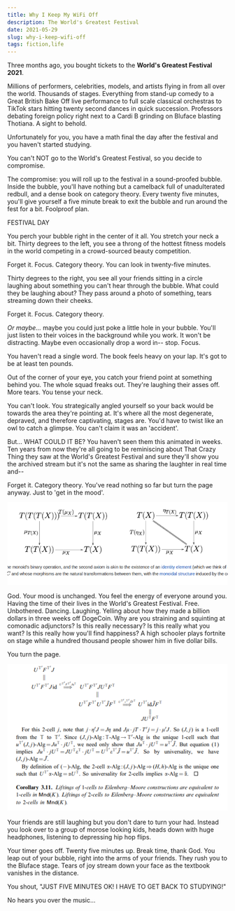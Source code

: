 ```yaml
---
title: Why I Keep My WiFi Off
description: The World's Greatest Festival
date: 2021-05-29 
slug: why-i-keep-wifi-off
tags: fiction,life
---
```


Three months ago, you bought tickets to the **World's Greatest Festival 2021**. 

Millions of performers, celebrities, models, and artists flying in from all over the world. Thousands of stages. Everything from stand-up comedy to a Great British Bake Off live performance to full scale classical orchestras to TikTok stars hitting twenty second dances in quick succession. Professors debating foreign policy right next to a Cardi B grinding on Bluface blasting Thotiana. A sight to behold.

Unfortunately for you, you have a math final the day after the festival and you haven't started studying. 

You can't NOT go to the World's Greatest Festival, so you decide to compromise. 

The compromise: you will roll up to the festival in a sound-proofed bubble. Inside the bubble, you'll have nothing but a camelback full of unadulterated redbull, and a dense book on category theory. Every twenty five minutes, you'll give yourself a five minute break to exit the bubble and run around the fest for a bit. Foolproof plan.

<div class="post-section">
FESTIVAL DAY
</div>

You perch your bubble right in the center of it all. You stretch your neck a bit. Thirty degrees to the left, you see a throng of the hottest fitness models in the world competing in a crowd-sourced beauty competition. 

Forget it. Focus. Category theory. You can look in twenty-five minutes.

Thirty degrees to the right, you see all your friends sitting in a circle laughing about something you can't hear through the bubble. What could they be laughing about? They pass around a photo of something, tears streaming down their cheeks. 

Forget it. Focus. Category theory. 

*Or maybe...* maybe you could just poke a little hole in your bubble. You'll just listen to their voices in the background while you work. It won't be distracting. Maybe even occasionally drop a word in-- stop. Focus.

You haven't read a single word. The book feels heavy on your lap. It's got to be at least ten pounds.

Out of the corner of your eye, you catch your friend point at something behind you. The whole squad freaks out. They're laughing their asses off. More tears. You tense your neck.

You can't look. You strategically angled yourself so your back would be towards the area they're pointing at. It's where all the most degenerate, depraved, and therefore captivating, stages are. You'd have to twist like an owl to catch a glimpse. You can't claim it was an 'accident'.

But... WHAT COULD IT BE? You haven't seen them this animated in weeks. Ten years from now they're all going to be reminiscing about That Crazy Thing they saw at the World's Greatest Festival and sure they'll show you the archived stream but it's not the same as sharing the laughter in real time and--

Forget it. Category theory. You've read nothing so far but turn the page anyway. Just to 'get in the mood'.  

<div class='bordered-img'>
<img src='/images/wifi-off-math.png'/>
</div>

God. Your mood is unchanged. You feel the energy of everyone around you. Having the time of their lives in the World's Greatest Festival. Free. Unbothered. Dancing. Laughing. Yelling about how they made a billion dollars in three weeks off DogeCoin. Why are you straining and squinting at comonadic adjunctors? Is this really necessary? Is this really what you want? Is this really how you'll find happiness? A high schooler plays fortnite on stage while a hundred thousand people shower him in five dollar bills. 

You turn the page.  

<div class='bordered-img'>
<img src='/images/wifi-off-math-2.png'/>
</div>

Your friends are still laughing but you don't dare to turn your had. Instead you look over to a group of morose looking kids, heads down with huge headphones, listening to depressing hip hop flips.

Your timer goes off. Twenty five minutes up. Break time, thank God. You leap out of your bubble, right into the arms of your friends. They rush you to the Bluface stage. Tears of joy stream down your face as the textbook vanishes in the distance.

You shout, "JUST FIVE MINUTES OK! I HAVE TO GET BACK TO STUDYING!" 

No hears you over the music...